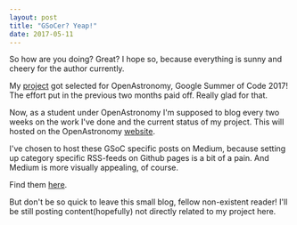 ```yaml
---
layout: post
title: "GSoCer? Yeap!"
date: 2017-05-11
---
```


So how are you doing? Great? I hope so, because everything is sunny and cheery for the author currently.

My [project](https://summerofcode.withgoogle.com/projects/#5088075618189312) got selected for OpenAstronomy, Google Summer of Code 2017!
The effort put in the previous two months paid off. Really glad for that.

Now, as a student under OpenAstronomy I'm supposed to blog every two weeks on the work I've done and the current status of my project.
This will hosted on the OpenAstronomy [website](http://openastronomy.org/Universe_OA/).

I've chosen to host these GSoC specific posts on Medium, because setting up category specific RSS-feeds on Github pages is a bit of a pain.
And Medium is more visually appealing, of course.

Find them [here](https://medium.com/@prasunk2).

But don't be so quick to leave this small blog, fellow non-existent reader!
I'll be still posting content(hopefully) not directly related to my project here.
